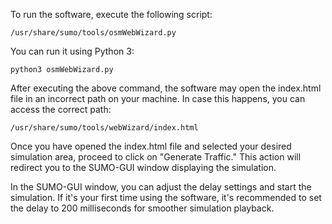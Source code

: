 To run the software, execute the following script:

```
/usr/share/sumo/tools/osmWebWizard.py
```

You can run it using Python 3:

```
python3 osmWebWizard.py
```

After executing the above command, the software may open the index.html file in an incorrect path on your machine. In case this happens, you can access the correct path:

```
/usr/share/sumo/tools/webWizard/index.html
```

Once you have opened the index.html file and selected your desired simulation area, proceed to click on "Generate Traffic." This action will redirect you to the SUMO-GUI window displaying the simulation.

In the SUMO-GUI window, you can adjust the delay settings and start the simulation. If it's your first time using the software, it's recommended to set the delay to 200 milliseconds for smoother simulation playback.
